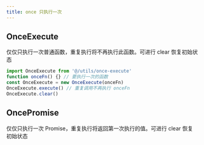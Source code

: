```yaml
---
title: once 只执行一次
---
```


## OnceExecute

仅仅只执行一次普通函数，重复执行将不再执行此函数。可进行 clear 恢复初始状态

```ts
import OnceExecute from '@/utils/once-execute'
function onceFn() {} // 要执行一次的函数
const OnceExecute = new OnceExecute(onceFn)
OnceExecute.execute() // 重复调用不再执行 onceFn
OnceExecute.clear()
```

## OncePromise

仅仅只执行一次 Promise，重复执行将返回第一次执行的值。可进行 clear 恢复初始状态
